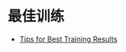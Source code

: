 
# 最佳训练

* [Tips for Best Training Results](https://docs.ultralytics.com/yolov5/tutorials/tips_for_best_training_results/)